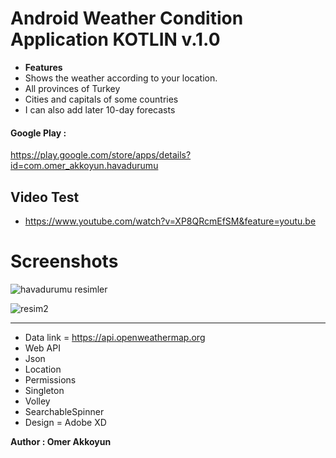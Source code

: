 # Android Weather Condition Application KOTLIN v.1.0 
- **Features**  
- Shows the weather according to your location.
- All provinces of Turkey 
- Cities and capitals of some countries
- I can also add later 10-day forecasts 
#### Google Play : 
https://play.google.com/store/apps/details?id=com.omer_akkoyun.havadurumu

## Video Test
- https://www.youtube.com/watch?v=XP8QRcmEfSM&feature=youtu.be

# Screenshots

![havadurumu resimler](https://user-images.githubusercontent.com/33864154/64279082-f53c0800-cf56-11e9-80b2-d0251c28ca3d.png)

![resim2](https://user-images.githubusercontent.com/33864154/64279087-f79e6200-cf56-11e9-8921-0c602b4f94bd.png)



<hr>

- Data link = https://api.openweathermap.org
- Web API
- Json
- Location
- Permissions
- Singleton
- Volley
- SearchableSpinner
- Design = Adobe XD

**Author : Omer Akkoyun**


